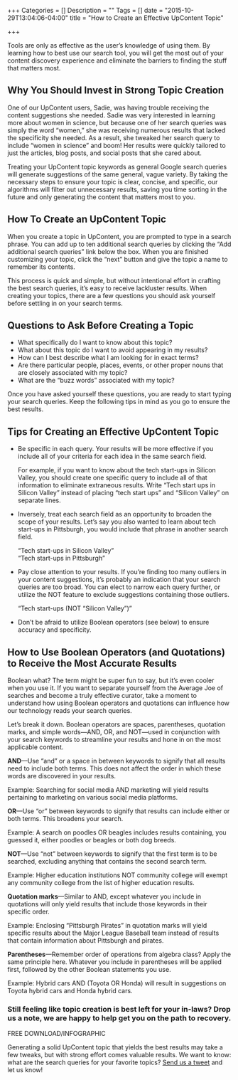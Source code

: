 +++
Categories = []
Description = ""
Tags = []
date = "2015-10-29T13:04:06-04:00"
title = "How to Create an Effective UpContent Topic"

+++

Tools are only as effective as the user’s knowledge of using them. By learning how to best use our search tool, you will get the most out of your content discovery experience and eliminate the barriers to finding the stuff that matters most.

## Why You Should Invest in Strong Topic Creation

One of our UpContent users, Sadie, was having trouble receiving the content suggestions she needed. Sadie was very interested in learning more about women in science, but because one of her search queries was simply the word “women,” she was receiving numerous results that lacked the specificity she needed. As a result, she tweaked her search query to include “women in science” and boom! Her results were quickly tailored to just the articles, blog posts, and social posts that she cared about.

Treating your UpContent topic keywords as general Google search queries will generate suggestions of the same general, vague variety. By taking the necessary steps to ensure your topic is clear, concise, and specific, our algorithms will filter out unnecessary results, saving you time sorting in the future and only generating the content that matters most to you.

## How To Create an UpContent Topic

When you create a topic in UpContent, you are prompted to type in a search phrase. You can add up to ten additional search queries by clicking the “Add additional search queries” link below the box. When you are finished customizing your topic, click the “next” button and give the topic a name to remember its contents.

This process is quick and simple, but without intentional effort in crafting the best search queries, it’s easy to receive lackluster results. When creating your topics, there are a few questions you should ask yourself before settling in on your search terms.

## Questions to Ask Before Creating a Topic

- What specifically do I want to know about this topic?
- What about this topic do I want to avoid appearing in my results?
- How can I best describe what I am looking for in exact terms?
- Are there particular people, places, events, or other proper nouns that are closely associated with my topic?
- What are the “buzz words” associated with my topic?

Once you have asked yourself these questions, you are ready to start typing your search queries. Keep the following tips in mind as you go to ensure the best results.

## Tips for Creating an Effective UpContent Topic

- Be specific in each query. Your results will be more effective if you include all of your criteria for each idea in the same search field.

    For example, if you want to know about the tech start-ups in Silicon Valley, you should create one specific query to include all of that information to eliminate extraneous results. Write “Tech start ups in Silicon Valley” instead of placing “tech start ups” and “Silicon Valley” on separate lines.


- Inversely, treat each search field as an opportunity to broaden the scope of your results. Let’s say you also wanted to learn about tech start-ups in Pittsburgh, you would include that phrase in another search field.

    “Tech start-ups in Silicon Valley”  
    “Tech start-ups in Pittsburgh”


- Pay close attention to your results. If you’re finding too many outliers in your content suggestions, it’s probably an indication that your search queries are too broad. You can elect to narrow each query further, or utilize the NOT feature to exclude suggestions containing those outliers.

    “Tech start-ups (NOT “Silicon Valley”)”


- Don’t be afraid to utilize Boolean operators (see below) to ensure accuracy and specificity.

## How to Use Boolean Operators (and Quotations) to Receive the Most Accurate Results

Boolean what?  The term might be super fun to say, but it’s even cooler when you use it. If you want to separate yourself from the Average Joe of searches and become a truly effective curator, take a moment to understand how using Boolean operators and quotations can influence how our technology reads your search queries.

Let’s break it down. Boolean operators are spaces, parentheses, quotation marks, and simple words—AND, OR, and NOT—used in conjunction with your search keywords to streamline your results and hone in on the most applicable content.

**AND**—Use “and” or a space in between keywords to signify that all results need to include both terms. This does not affect the order in which these words are discovered in your results.

Example: Searching for social media AND marketing will yield results pertaining to marketing on various social media platforms.

**OR**—Use “or” between keywords to signify that results can include either or both terms. This broadens your search.

Example: A search on poodles OR beagles includes results containing, you guessed it, either poodles or beagles or both dog breeds.

**NOT**—Use “not” between keywords to signify that the first term is to be searched, excluding anything that contains the second search term.

Example: Higher education institutions NOT community college will exempt any community college from the list of higher education results.

**Quotation marks**—Similar to AND, except whatever you include in quotations will only yield results that include those keywords in their specific order.

Example: Enclosing “Pittsburgh Pirates” in quotation marks will yield specific results about the Major League Baseball team instead of results that contain information about Pittsburgh and pirates.

**Parentheses**—Remember order of operations from algebra class? Apply the same principle here. Whatever you include in parentheses will be applied first, followed by the other Boolean statements you use.

Example: Hybrid cars AND (Toyota OR Honda) will result in suggestions on Toyota hybrid cars and Honda hybrid cars.

### Still feeling like topic creation is best left for your in-laws? Drop us a note, we are happy to help get you on the path to recovery.


FREE DOWNLOAD/INFOGRAPHIC

Generating a solid UpContent topic that yields the best results may take a few tweaks, but with strong effort comes valuable results. We want to know: what are the search queries for your favorite topics? [Send us a tweet](http://twitter.com/getupcontent) and let us know!

